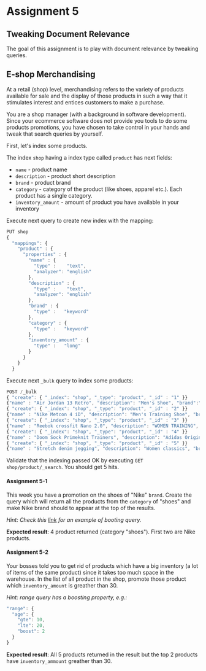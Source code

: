 # Assignment 5

## Tweaking Document Relevance

The goal of this assignment is to play with document relevance by tweaking queries.

## E-shop Merchandising

At a retail (shop) level, merchandising refers to the variety of products available 
for sale and the display of those products in such a way that it stimulates 
interest and entices customers to make a purchase.

You are a shop manager (with a background in software development). Since your ecommerce
software does not provide you tools to do some products promotions, you have chosen
to take control in your hands and tweak that search queries by yourself.

First, let's index some products. 

The index `shop` having a index type called `product` has next fields:
* `name` - product name
* `description` - product short description
* `brand` - product brand
* `category` - category of the product (like shoes, apparel etc.). 
    Each product has a single category.
* `inventory_amount` - amount of product you have available in your inventory

Execute next query to create new index with the mapping:

```javascript
PUT shop
{
  "mappings": {
    "product" : {
      "properties" : {
        "name" : {
          "type" :    "text",
          "analyzer": "english"
        },
        "description" : {
          "type" :    "text",
          "analyzer": "english"
        },
        "brand" : {
          "type" :   "keyword"
        },
        "category" : {
          "type" :   "keyword"
        },
        "inventory_amount" : {
          "type" :   "long"
        }
      }
    }
  }
```

Execute next `_bulk` query to index some products:

```javascript
POST /_bulk
{ "create": { "_index": "shop", "_type": "product", "_id" : "1" }}
{"name" : "Air Jordan 13 Retro", "description": "Men's Shoe", "brand":"Nike", "category":"shoes", "inventory_amount":"50"}
{ "create": { "_index": "shop", "_type": "product", "_id" : "2" }}
{"name" : "Nike Metcon 4 iD", "description": "Men's Training Shoe", "brand":"Nike", "category":"shoes", "inventory_amount":"5"}
{ "create": { "_index": "shop", "_type": "product", "_id" : "3" }}
{"name" : "Reebok crossfit Nano 2.0", "description": "WOMEN TRAINING", "brand":"Reebok", "category":"shoes", "inventory_amount":"150"}
{ "create": { "_index": "shop", "_type": "product", "_id" : "4" }}
{"name" : "Doom Sock Primeknit Trainers", "description": "Adidas Original Trainers", "brand":"Adidas", "category":"shoes", "inventory_amount":"15"}
{ "create": { "_index": "shop", "_type": "product", "_id" : "5" }}
{"name" : "Stretch denim jegging", "description": "Women classics", "brand":"Reebok", "category":"apparel", "inventory_amount":"3"}
```

Validate that the indexing passed OK by executing `GET shop/product/_search`.
You should get 5 hits.

#### Assignment 5-1

This week you have a promotion on the shoes of "Nike" `brand`.
Create the query which will return all the products from the `category` of "shoes" and
make Nike brand should to appear at the top of the results.

*Hint: Check this [link](https://www.elastic.co/guide/en/elasticsearch/guide/current/_boosting_query_clauses.html)
for an example of booting query.*

**Expected result**: 4 product returned (category "shoes"). First two are Nike products.

#### Assignment 5-2

Your bosses told you to get rid of products which have a big inventory 
(a lot of items of the same product) since it takes too much space in the warehouse.
In the list of all product in the shop, promote those product which `inventory_amount`
is greather than 30.

*Hint: range query has a boosting property, e.g.:*
```javascript
"range": {
  "age": {
    "gte": 10,
    "lte": 20,
    "boost": 2
  }
}
```

**Expected result**: All 5 products returned in the result but the top 2 products have
`inventory_ammount` greather than 30.